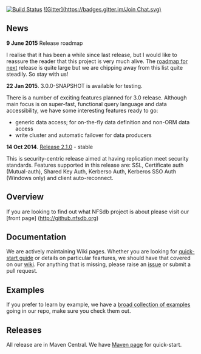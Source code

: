 [![Build Status](https://secure.travis-ci.org/NFSdb/nfsdb.png?branch=master)](http://travis-ci.org/NFSdb/nfsdb)
[![Gitter](https://badges.gitter.im/Join Chat.svg)](https://gitter.im/NFSdb/nfsdb?utm_source=badge&utm_medium=badge&utm_campaign=pr-badge&utm_content=badge)

## News
__9 June 2015__   Release roadmap

I realise that it has been a while since last release, but I would like to reassure the reader that this project is very much alive. The [roadmap for next](roadmap.md) release is quite large but we are chipping away from this list quite steadily. So stay with us!

__22 Jan 2015__.  3.0.0-SNAPSHOT is available for testing.

There is a number of exciting features planned for 3.0 release. Although main focus is on super-fast, functional query language and data accessibility, we have some interesting features ready to go:

- generic data access; for on-the-fly data definition and non-ORM data access
- write cluster and automatic failover for data producers

__14 Oct 2014__.  [Release 2.1.0](http://github.nfsdb.org/release-notes/) - stable

This is security-centric release aimed at having replication meet security standards. Features supported in this release are: SSL, Certificate auth (Mutual-auth), Shared Key Auth, Kerberso Auth, Kerberos SSO Auth (Windows only) and client auto-reconnect.

## Overview

If you are looking to find out what NFSdb project is about please visit our [front page] (http://github.nfsdb.org)

## Documentation

We are actively maintaining Wiki pages. Whether you are looking for [quick-start guide](https://github.com/NFSdb/nfsdb/wiki/Getting-started) or details on particular feartures, we should have that covered on our [wiki](https://github.com/NFSdb/nfsdb/wiki). For anything that is missing, please raise an [issue](https://github.com/NFSdb/nfsdb/issues) or submit a pull request.

## Examples

If you prefer to learn by example, we have a [broad collection of examples](https://github.com/NFSdb/nfsdb/tree/master/nfsdb-examples/src/main/java/org/nfsdb/examples) going in our repo, make sure you check them out.

## Releases

All release are in Maven Central. We have [Maven page](http://github.nfsdb.org/maven/) for quick-start.
